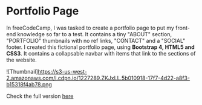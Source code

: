 <h1>Portfolio Page</h1>

In freeCodeCamp, I was tasked to create a portfolio page to put my front-end knowledge so far to a test. It contains a tiny "ABOUT" section, "PORTFOLIO" thumbnails with no ref links, "CONTACT" and a "SOCIAL" footer. I created this fictional portfolio page, using **Bootstrap 4, HTML5 and CSS3**. It contains a collapsable navbar with items that link to the sections of the website.

![Thumbnail]https://s3-us-west-2.amazonaws.com/i.cdpn.io/1227289.ZKJxLL.5b010918-17f7-4d22-a8f3-b15318f4ab78.png

Check the full version [here](https://codepen.io/pablovester/full/ZKJxLL/)